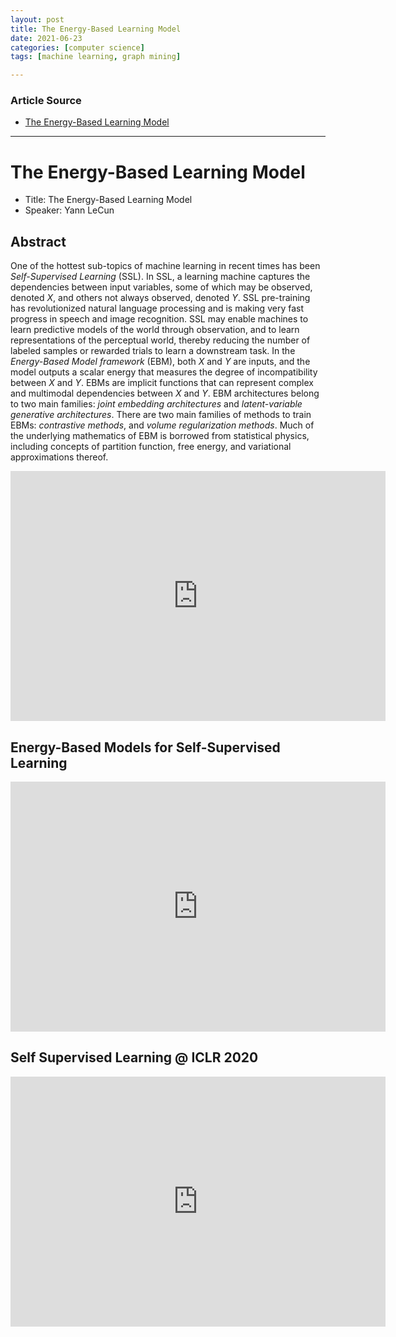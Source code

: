 ```yaml
---
layout: post
title: The Energy-Based Learning Model
date: 2021-06-23
categories: [computer science]
tags: [machine learning, graph mining]

---
```


### Article Source

* [The Energy-Based Learning Model](https://www.youtube.com/watch?v=4lthJd3DNTM)


---

# The Energy-Based Learning Model

* Title: The Energy-Based Learning Model
* Speaker: Yann LeCun

## Abstract
One of the hottest sub-topics of machine learning in recent times has been *Self-Supervised Learning* (SSL). In SSL, a learning machine captures the dependencies between input variables, some of which may be observed, denoted *X*, and others not always observed, denoted *Y*. SSL pre-training has revolutionized natural language processing and is making very fast progress in speech and image recognition. SSL may enable machines to learn predictive models of the world through observation, and to learn representations of the perceptual world, thereby reducing the number of labeled samples or rewarded trials to learn a downstream task. In the *Energy-Based Model framework* (EBM), both *X* and *Y* are inputs, and the model outputs a scalar energy that measures the degree of incompatibility between *X* and *Y*. EBMs are implicit functions that can represent complex and multimodal dependencies between *X* and *Y*. EBM architectures belong to two main families: *joint embedding architectures* and *latent-variable generative architectures*. There are two main families of methods to train EBMs: *contrastive methods*, and *volume regularization methods*. Much of the underlying mathematics of EBM is borrowed from statistical physics, including concepts of partition function, free energy, and variational approximations thereof.

<iframe width="600" height="400" src="https://www.youtube.com/embed/4lthJd3DNTM" title="YouTube video player" frameborder="0" allow="accelerometer; autoplay; clipboard-write; encrypted-media; gyroscope; picture-in-picture" allowfullscreen></iframe>

## Energy-Based Models for Self-Supervised Learning

<iframe width="600" height="400" src="https://www.youtube.com/embed/BqgnnrojVBI" title="YouTube video player" frameborder="0" allow="accelerometer; autoplay; clipboard-write; encrypted-media; gyroscope; picture-in-picture" allowfullscreen></iframe>

## Self Supervised Learning @ ICLR 2020

<iframe width="600" height="400" src="https://www.youtube.com/embed/8TTK-Dd0H9U" title="YouTube video player" frameborder="0" allow="accelerometer; autoplay; clipboard-write; encrypted-media; gyroscope; picture-in-picture" allowfullscreen></iframe>